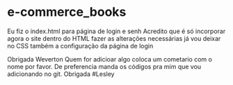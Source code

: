 # e-commerce_books
Eu fiz o index.html para página de login e senh
Acredito que é só incorporar agora o site dentro do HTML 
fazer as alterações necessárias 
já vou deixar no CSS também a configuração da página de login

Obrigada Weverton
Quem for adicioar algo coloca um cometario com o nome por favor. De preferencia manda os códigos pra mim que vou adicionando no git. Obrigada 
#Lesley
